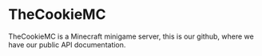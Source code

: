 # TheCookieMC
TheCookieMC is a Minecraft minigame server, this is our github, where we have our public API documentation.

